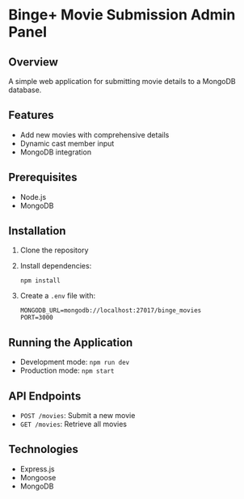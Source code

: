 # Binge+ Movie Submission Admin Panel

## Overview
A simple web application for submitting movie details to a MongoDB database.

## Features
- Add new movies with comprehensive details
- Dynamic cast member input
- MongoDB integration

## Prerequisites
- Node.js
- MongoDB

## Installation
1. Clone the repository
2. Install dependencies:
   ```
   npm install
   ```

3. Create a `.env` file with:
   ```
   MONGODB_URL=mongodb://localhost:27017/binge_movies
   PORT=3000
   ```

## Running the Application
- Development mode: `npm run dev`
- Production mode: `npm start`

## API Endpoints
- `POST /movies`: Submit a new movie
- `GET /movies`: Retrieve all movies

## Technologies
- Express.js
- Mongoose
- MongoDB
